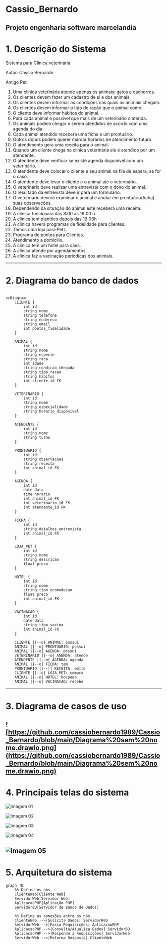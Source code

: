 # Cassio_Bernardo
Projeto engenharia software marcelandia
---
# 1. Descrição do Sistema
Sistema para Clínica veterinária

Autor: Cassio Bernardo

Amigo Pet
1.  Uma clínica veterinária atende apenas os animais: gatos e cachorros. 
2.  Os clientes devem fazer um cadastro de si e dos animais. 
3.  Os clientes devem informar as condições nas quais os animais chegam. 
4.  Os clientes devem informar o tipo de ração que o animal come. 
5.  O cliente deve informar hábitos do animal. 
6.  Para cada animal é possível que mais de um veterinário o atenda. 
7.  Os animais podem chegar e serem atendidos de acordo com uma agenda do dia. 
8.  Cada animal atendido receberá uma ficha e um prontuário. 
9.  Outros donos podem querer marcar horários de atendimento futuro. 
10. O atendimento gera uma receita para o animal. 
11. Quando um cliente chega na clínica veterinária ele é atendido por um atendente. 
12. O atendente deve verificar se existe agenda disponível com um veterinário. 
13. O atendente deve colocar o cliente e seu animal na fila de espera, se for o caso. 
14. O atendente deve levar o cliente e o animal até o veterinário. 
14. O veterinário deve realizar uma entrevista com o dono do animal. 
15. O resultado da entrevista deve ir para um formulário. 
16. O veterinário deverá examinar o animal e anotar em prontuário(ficha) suas observações. 
17. Dependendo da situação do animal este receberá uma receita.
18. A clinica funcionara das 8:00 as 19:00 h.
19. A clinica tem plantões depois das 19:00h
20. A clinica havera programas de fidelidade para clientes.
21. Temos uma loja para Petz.
22. Programa de pontos para Clientes.
23. Atendimento a domicilio.
24. A clinica tem um hotel para cães.
25. A clinica atende por agendamentos.
26. A clinica faz a vacinação periodicas dos animais.
![]()
---
# 2. Diagrama do banco de dados


```mermaid

erDiagram
    CLIENTE {
        int id
        string nome
        string telefone
        string endereco
        string email
        int pontos_fidelidade
    }

    ANIMAL {
        int id
        string nome
        string especie
        string raca
        int idade
        string condicao_chegada
        string tipo_racao
        string habitos
        int cliente_id FK
    }

    VETERINARIO {
        int id
        string nome
        string especialidade
        string horario_disponivel
    }

    ATENDENTE {
        int id
        string nome
        string turno
    }

    PRONTUARIO {
        int id
        string observacoes
        string receita
        int animal_id FK
    }

    AGENDA {
        int id
        date data
        time horario
        int animal_id FK
        int veterinario_id FK
        int atendente_id FK
    }

    FICHA {
        int id
        string detalhes_entrevista
        int animal_id FK
    }

    LOJA_PET {
        int id
        string nome
        string descricao
        float preco
    }

    HOTEL {
        int id
        string nome
        string tipo_acomodacao
        float preco
        int animal_id FK
    }

    VACINACAO {
        int id
        date data
        string tipo_vacina
        int animal_id FK
    }

    CLIENTE ||--o{ ANIMAL: possui
    ANIMAL ||--o{ PRONTUARIO: possui
    ANIMAL ||--o{ AGENDA: possui
    VETERINARIO ||--o{ AGENDA: atende
    ATENDENTE ||--o{ AGENDA: agenda
    ANIMAL ||--o{ FICHA: tem
    PRONTUARIO ||--|| RECEITA: emite
    CLIENTE ||--o{ LOJA_PET: compra
    ANIMAL ||--o{ HOTEL: hospeda
    ANIMAL ||--o{ VACINACAO: recebe

```


---
# 3. Diagrama de casos de uso

![https://github.com/cassiobernardo1989/Cassio_Bernardo/blob/main/Diagrama%20sem%20nome.drawio.png](https://github.com/cassiobernardo1989/Cassio_Bernardo/blob/main/Diagrama%20sem%20nome.drawio.png)
---
# 4. Principais telas do sistema
![Imagem 01](https://github.com/cassiobernardo1989/Cassio_Bernardo/blob/main/imagens/Captura%20de%20tela%202024-08-13%20220157.png)

![Imagem 02](https://github.com/cassiobernardo1989/Cassio_Bernardo/blob/main/imagens/Captura%20de%20tela%202024-08-13%20220233.png)

![Imagem 03](https://github.com/cassiobernardo1989/Cassio_Bernardo/blob/main/imagens/Captura%20de%20tela%202024-08-13%20221151.png)

![Imagem 04](https://github.com/cassiobernardo1989/Cassio_Bernardo/blob/main/imagens/Captura%20de%20tela%202024-08-13%20222536.png)

![Imagem 05](https://github.com/cassiobernardo1989/Cassio_Bernardo/blob/main/imagens/Captura%20de%20tela%202024-08-15%20215312.png)
---
# 5. Arquitetura do sistema


```mermaid
graph TD
    %% Define os nós
    ClienteWeb[Cliente Web]
    ServidorWeb[Servidor Web]
    AplicacaoPHP[Aplicação PHP]
    ServidorBD[Servidor de Banco de Dados]

    %% Define as conexões entre os nós
    ClienteWeb -->|Solicita Dados| ServidorWeb
    ServidorWeb -->|Passa Requisições| AplicacaoPHP
    AplicacaoPHP -->|Consulta/Atualiza Dados| ServidorBD
    AplicacaoPHP -->|Responde a Requisições| ServidorWeb
    ServidorWeb -->|Retorna Resposta| ClienteWeb

```

